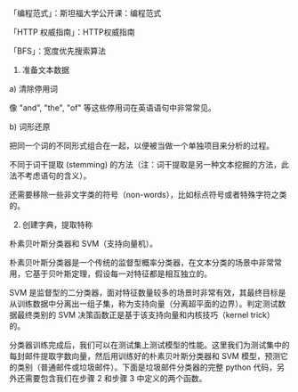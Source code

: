 「编程范式」：斯坦福大学公开课：编程范式

「HTTP 权威指南」：HTTP权威指南

「BFS」：宽度优先搜索算法


1. 准备文本数据

a) 清除停用词

像 "and", "the", "of" 等这些停用词在英语语句中非常常见。

b) 词形还原

把同一个词的不同形式组合在一起，以便被当做一个单独项目来分析的过程。

不同于词干提取 (stemming) 的方法（注：词干提取是另一种文本挖掘的方法，此法不考虑语句的含义）。

还需要移除一些非文字类的符号（non-words），比如标点符号或者特殊字符之类的。

2. 创建字典，提取特称

朴素贝叶斯分类器和 SVM（支持向量机）。

朴素贝叶斯分类器是一个传统的监督型概率分类器，在文本分类的场景中非常常用，它基于贝叶斯定理，假设每一对特征都是相互独立的。

SVM 是监督型的二分类器，面对特征数量较多的场景时非常有效，其最终目标是从训练数据中分离出一组子集，称为支持向量（分离超平面的边界）。判定测试数据最终类别的 SVM 决策函数正是基于该支持向量和内核技巧（kernel trick）的。


分类器训练完成后，我们可以在测试集上测试模型的性能。这里我们为测试集中的每封邮件提取字数向量，然后用训练好的朴素贝叶斯分类器和 SVM 模型，预测它的类别（普通邮件或垃圾邮件）。下面是垃圾邮件分类器的完整 python 代码，另外还需要包含我们在步骤 2 和步骤 3 中定义的两个函数。
